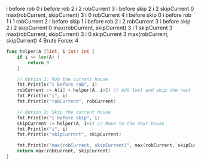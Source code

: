 i before rob 0
i before rob 2
i 2
robCurrent 3
i before skip 2
i 2
skipCurrent 0
max(robCurrent, skipCurrent) 3
i 0
robCurrent 4
i before skip 0
i before rob 1
i 1
robCurrent 2
i before skip 1
i before rob 2
i 2
robCurrent 3
i before skip 2
i 2
skipCurrent 0
max(robCurrent, skipCurrent) 3
i 1
skipCurrent 3
max(robCurrent, skipCurrent) 3
i 0
skipCurrent 3
max(robCurrent, skipCurrent) 4
Brute Force: 4

```go
func helper(A []int, i int) int {
	if i >= len(A) {
		return 0
	}

	// Option 1: Rob the current house
	fmt.Println("i before rob", i)
	robCurrent := A[i] + helper(A, i+2) // Add loot and skip the next
	fmt.Println("i", i)
	fmt.Println("robCurrent", robCurrent)

	// Option 2: Skip the current house
	fmt.Println("i before skip", i)
	skipCurrent := helper(A, i+1) // Move to the next house
	fmt.Println("i", i)
	fmt.Println("skipCurrent", skipCurrent)

	fmt.Println("max(robCurrent, skipCurrent)", max(robCurrent, skipCurrent))
	return max(robCurrent, skipCurrent)
}
```
